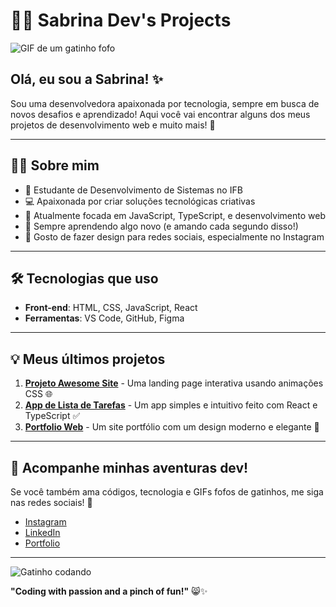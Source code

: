 # 🐱‍💻 Sabrina Dev's Projects

![GIF de um gatinho fofo](https://media.giphy.com/media/JIX9t2j0ZTN9S/giphy.gif)

## Olá, eu sou a Sabrina! ✨

Sou uma desenvolvedora apaixonada por tecnologia, sempre em busca de novos desafios e aprendizado! Aqui você vai encontrar alguns dos meus projetos de desenvolvimento web e muito mais! 🚀

---

## 👩‍💻 Sobre mim
- 🌸 Estudante de Desenvolvimento de Sistemas no IFB
- 💻 Apaixonada por criar soluções tecnológicas criativas
- 🌱 Atualmente focada em JavaScript, TypeScript, e desenvolvimento web
- 🧠 Sempre aprendendo algo novo (e amando cada segundo disso!)
- 🎨 Gosto de fazer design para redes sociais, especialmente no Instagram

---

## 🛠️ Tecnologias que uso
- **Front-end**: HTML, CSS, JavaScript, React
- **Ferramentas**: VS Code, GitHub, Figma

---

## 💡 Meus últimos projetos

1. **[Projeto Awesome Site](#)** - Uma landing page interativa usando animações CSS 🌐
2. **[App de Lista de Tarefas](#)** - Um app simples e intuitivo feito com React e TypeScript ✅
3. **[Portfolio Web](#)** - Um site portfólio com um design moderno e elegante 💼

---

## 🐾 Acompanhe minhas aventuras dev!

Se você também ama códigos, tecnologia e GIFs fofos de gatinhos, me siga nas redes sociais! 💖

- [Instagram](https://instagram.com/seu_usuario)
- [LinkedIn](https://linkedin.com/in/seu_usuario)
- [Portfolio](https://seu_site.com)

---

![Gatinho codando](https://media.giphy.com/media/3o7aD2saalBwwftBIY/giphy.gif)

**"Coding with passion and a pinch of fun!"** 😸✨
